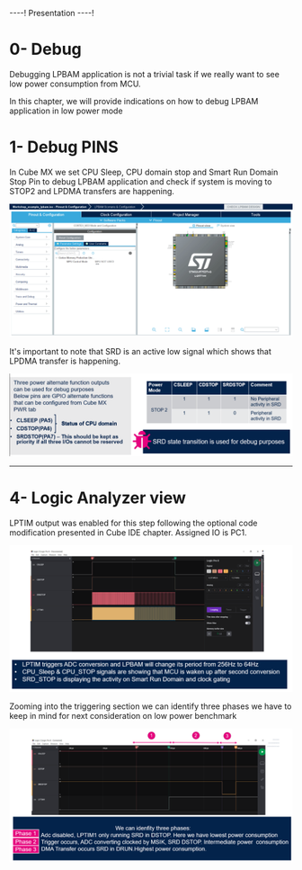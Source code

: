 ----!
Presentation
----!

# 0- Debug

<awarning>
Debugging LPBAM application is not a trivial task if we really want to see low power consumption from MCU.

In this chapter, we will provide indications on how to debug LPBAM application in low power mode
</awarning>

# 1- Debug PINS

In Cube MX we set CPU Sleep, CPU domain stop and Smart Run Domain Stop Pin to debug LPBAM application and check if system is moving to STOP2 and LPDMA transfers are happening.


![lpbam config](./img/0405.gif)

It's important to note that SRD is an active low signal which shows that LPDMA transfer is happening.

![lpbam config](./img/0402.png)

---

# 4- Logic Analyzer view
LPTIM output was enabled for this step following the optional code modification presented in Cube IDE chapter. Assigned IO is PC1.

![lpbam config](./img/0403.png)

Zooming into the triggering section we can identify three phases we have to keep in mind for next consideration on low power benchmark

![lpbam config](./img/0404.png)